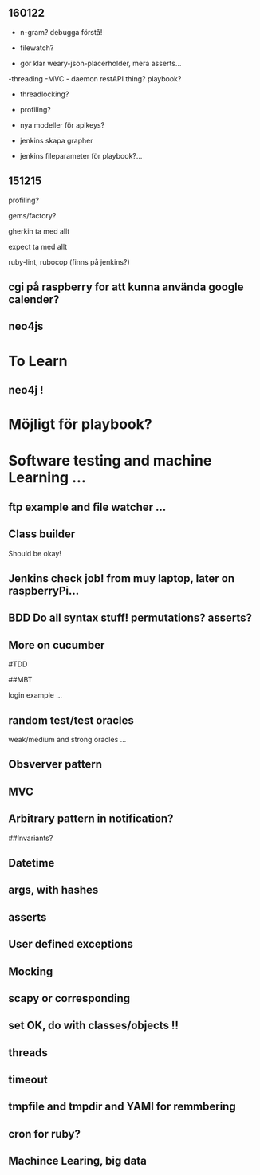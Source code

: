 160122
------

- n-gram? debugga förstå!

- filewatch?

- gör klar weary-json-placerholder, mera asserts...

-threading -MVC - daemon restAPI thing? playbook?

- threadlocking?

- profiling?

- nya modeller för apikeys?

- jenkins skapa grapher

- jenkins fileparameter för playbook?...



151215
------

profiling?

gems/factory?

gherkin ta med allt

expect ta med allt

ruby-lint, rubocop (finns på jenkins?)







## cgi på raspberry for att kunna använda google calender?

## 

## neo4js

# To Learn


## neo4j !

Möjligt för playbook?
=======
# Software testing and machine Learning ...

## ftp example and file watcher ...

## Class builder

Should be okay!

## Jenkins check job! from muy laptop, later on raspberryPi...

## BDD Do all syntax stuff! permutations? asserts?

## More on cucumber

#TDD

##MBT

login example ...

## random test/test oracles

weak/medium and strong oracles ...

## Obsverver pattern

## MVC

## Arbitrary pattern in notification?

##Invariants?

## Datetime

## args, with hashes

## asserts

## User defined exceptions

## Mocking

## scapy or corresponding

## set  OK, do with classes/objects !!

## threads

## timeout

## tmpfile and tmpdir and YAMl for remmbering

## cron for ruby?

## Machince Learing, big data






